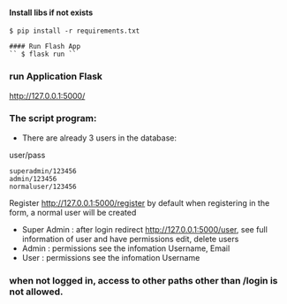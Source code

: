 #### Install libs if not exists
```
$ pip install -r requirements.txt
```
```
#### Run Flash App
`` $ flask run ``
```

### run Application Flask
http://127.0.0.1:5000/

### The script program:

- There are already 3 users in the database:

user/pass
```
superadmin/123456
admin/123456
normaluser/123456
```

Register http://127.0.0.1:5000/register by default when registering in the form, a normal user will be created

+ Super Admin : after login redirect http://127.0.0.1:5000/user, see full information of user and have permissions edit, delete users
+ Admin : permissions see the infomation Username, Email
+ User : permissions see the infomation Username


### when not logged in, access to other paths other than /login is not allowed.
